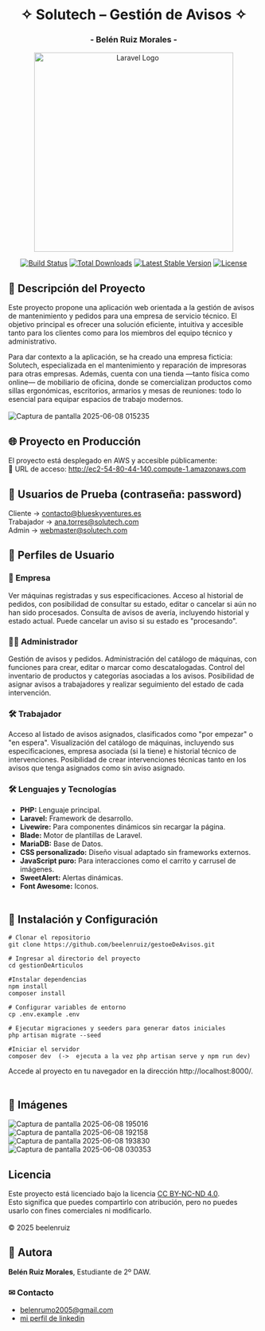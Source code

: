 # <div align="center"> ✧ Solutech – Gestión de Avisos ✧  </div>
### <div align="center"> - Belén Ruiz Morales - </div>
<p align="center"><a href="https://laravel.com" target="_blank"><img src="https://raw.githubusercontent.com/laravel/art/master/logo-lockup/5%20SVG/2%20CMYK/1%20Full%20Color/laravel-logolockup-cmyk-red.svg" width="400" alt="Laravel Logo"></a></p>

<p align="center">
<a href="https://github.com/laravel/framework/actions"><img src="https://github.com/laravel/framework/workflows/tests/badge.svg" alt="Build Status"></a>
<a href="https://packagist.org/packages/laravel/framework"><img src="https://img.shields.io/packagist/dt/laravel/framework" alt="Total Downloads"></a>
<a href="https://packagist.org/packages/laravel/framework"><img src="https://img.shields.io/packagist/v/laravel/framework" alt="Latest Stable Version"></a>
<a href="https://packagist.org/packages/laravel/framework"><img src="https://img.shields.io/packagist/l/laravel/framework" alt="License"></a>
</p>

## 📝 Descripción del Proyecto
Este proyecto propone una aplicación web orientada a la gestión de avisos de mantenimiento y pedidos para una empresa de servicio técnico. El objetivo principal es ofrecer una solución eficiente, intuitiva y accesible tanto para los clientes como para los miembros del equipo técnico y administrativo.

Para dar contexto a la aplicación, se ha creado una empresa ficticia: Solutech, especializada en el mantenimiento y reparación de impresoras para otras empresas. Además, cuenta con una tienda —tanto física como online— de mobiliario de oficina, donde se comercializan productos como sillas ergonómicas, escritorios, armarios y mesas de reuniones: todo lo esencial para equipar espacios de trabajo modernos.
<br><br>
![Captura de pantalla 2025-06-08 015235](https://github.com/user-attachments/assets/a088c4d2-e301-4179-a4f0-a6900403ce42)
<br>

## 🌐 Proyecto en Producción
El proyecto está desplegado en AWS y accesible públicamente: <br>
  🔗 URL de acceso: http://ec2-54-80-44-140.compute-1.amazonaws.com

## 🔐 Usuarios de Prueba (contraseña: password)
Cliente -> contacto@blueskyventures.es<br>
Trabajador -> ana.torres@solutech.com<br>
Admin -> webmaster@solutech.com<br>

## 👥 Perfiles de Usuario

### 🏢 Empresa
Ver máquinas registradas y sus especificaciones.
Acceso al historial de pedidos, con posibilidad de consultar su estado, editar o cancelar si aún no han sido procesados.
Consulta de avisos de avería, incluyendo historial y estado actual. Puede cancelar un aviso si su estado es "procesando".

### 🧑‍💼 Administrador
Gestión de avisos y pedidos.
Administración del catálogo de máquinas, con funciones para crear, editar o marcar como descatalogadas.
Control del inventario de productos y categorías asociadas a los avisos.
Posibilidad de asignar avisos a trabajadores y realizar seguimiento del estado de cada intervención.

### 🛠 Trabajador
Acceso al listado de avisos asignados, clasificados como "por empezar" o "en espera".
Visualización del catálogo de máquinas, incluyendo sus especificaciones, empresa asociada (si la tiene) e historial técnico de intervenciones.
Posibilidad de crear intervenciones técnicas tanto en los avisos que tenga asignados como sin aviso asignado.

### 🛠️ Lenguajes y Tecnologías
- **PHP:** Lenguaje principal.
- **Laravel:** Framework de desarrollo.
- **Livewire:** Para componentes dinámicos sin recargar la página.
- **Blade:** Motor de plantillas de Laravel.
- **MariaDB:** Base de Datos.
- **CSS personalizado:** Diseño visual adaptado sin frameworks externos.
- **JavaScript puro:** Para interacciones como el carrito y carrusel de imágenes.
- **SweetAlert:** Alertas dinámicas.
- **Font Awesome:** Iconos.
<br><br>

## 📖 Instalación y Configuración
```
# Clonar el repositorio
git clone https://github.com/beelenruiz/gestoeDeAvisos.git

# Ingresar al directorio del proyecto
cd gestionDeArticulos

#Instalar dependencias
npm install
composer install

# Configurar variables de entorno
cp .env.example .env

# Ejecutar migraciones y seeders para generar datos iniciales
php artisan migrate --seed

#Iniciar el servidor
composer dev  (->  ejecuta a la vez php artisan serve y npm run dev)
```
Accede al proyecto en tu navegador en la dirección http://localhost:8000/.
<br><br>

## 📸 Imágenes
![Captura de pantalla 2025-06-08 195016](https://github.com/user-attachments/assets/47e1c8d2-3571-4998-9c30-f60a1ac63773)
![Captura de pantalla 2025-06-08 192158](https://github.com/user-attachments/assets/64f655c4-3ac0-4a5e-9dd6-823813287ca6)
![Captura de pantalla 2025-06-08 193830](https://github.com/user-attachments/assets/360dd8d2-2eeb-4ae6-a1bf-8e158b915567)
![Captura de pantalla 2025-06-08 030353](https://github.com/user-attachments/assets/d8e37adb-c8ff-4a96-807b-6a733c2ca815)


## Licencia
Este proyecto está licenciado bajo la licencia [CC BY-NC-ND 4.0](https://creativecommons.org/licenses/by-nc-nd/4.0/).  
Esto significa que puedes compartirlo con atribución, pero no puedes usarlo con fines comerciales ni modificarlo.<br><br>
© 2025 beelenruiz

## 👥 Autora
**Belén Ruiz Morales**,  Estudiante de 2º DAW.

### ✉ Contacto
- belenrumo2005@gmail.com
- [mi perfil de linkedin](https://www.linkedin.com/in/belen-ruiz-499b8b275/)
